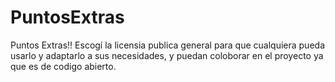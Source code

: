 # PuntosExtras
Puntos Extras!!
Escogí la licensia publica general para que cualquiera pueda usarlo y adaptarlo a sus necesidades, y puedan coloborar en el proyecto ya que es de codigo abierto. 
